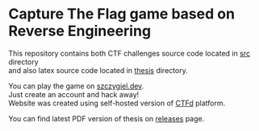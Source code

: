 # Capture The Flag game based on Reverse Engineering

This repository contains both CTF challenges source code located in [src](https://github.com/piotrek-szczygiel/bachelor-thesis/tree/master/src) directory  
and also latex source code located in [thesis](https://github.com/piotrek-szczygiel/bachelor-thesis/tree/master/thesis) directory.

You can play the game on [szczygiel.dev](https://szczygiel.dev).  
Just create an account and hack away!  
Website was created using self-hosted version of [CTFd](https://ctfd.io) platform.

You can find latest PDF version of thesis on [releases](https://github.com/piotrek-szczygiel/bachelor-thesis/releases) page.
